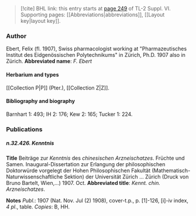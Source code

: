 > [!cite] BHL link: this entry starts at [page 249](https://www.biodiversitylibrary.org/page/33260237) of TL-2 Suppl. VI.
> Supporting pages: [[Abbreviations|abbreviations]], [[Layout key|layout key]].

### Author

Ebert, Felix (fl. 1907), Swiss pharmacologist working at "Pharmazeutisches Institut des Eidgenössischen Polytechnikums" in Zürich, Ph.D. 1907 also in Zürich. 
**Abbreviated name**: *F. Ebert*

#### Herbarium and types

[[Collection P|P]] (Pter.), [[Collection Z|Z]].

#### Bibliography and biography

Barnhart 1: 493; IH 2: 176; Kew 2: 165; Tucker 1: 224.

### Publications

##### n.32.426. Kenntnis

**Title**
Beiträge zur *Kenntnis* des *chinesischen Arzneischatzes*. Früchte und Samen. Inaugural-Dissertation zur Erlangung der philosophischen Doktorwürde vorgelegt der Hohen Philosophischen Fakultät (Mathematisch-Naturwissenschaftliche Sektion) der Universität Zürich ... Zürich (Druck von Bruno Bartelt, Wien,...) 1907. Oct.
**Abbreviated title**: *Kennt. chin. Arzneischatzes*.

**Notes**
*Publ*.: 1907 (Nat. Nov. Jul (2) 1908), cover-t.p., p. \[1\]-126, \[i\]-iv index, *4 pl*., table. *Copies*: B, HH.

